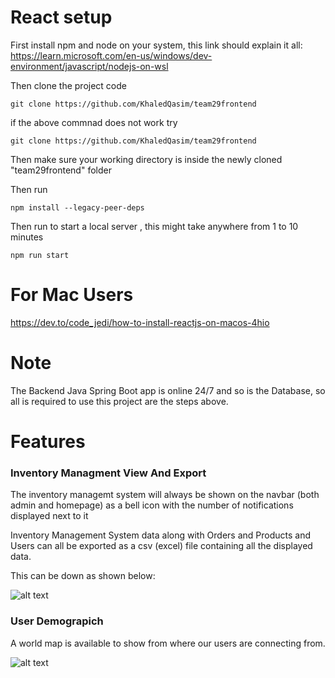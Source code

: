 # React setup

First install npm and node on your system, this link should explain it all:
https://learn.microsoft.com/en-us/windows/dev-environment/javascript/nodejs-on-wsl


Then clone the project code
```
git clone https://github.com/KhaledQasim/team29frontend
```
if the above commnad does not work try
```
git clone https://github.com/KhaledQasim/team29frontend
```

Then make sure your working directory is inside the newly cloned "team29frontend" folder

Then run 

```
npm install --legacy-peer-deps
```

Then run to start a local server  , this might take anywhere from 1 to 10 minutes
```
npm run start
```

# For Mac Users
https://dev.to/code_jedi/how-to-install-reactjs-on-macos-4hio

# Note

The Backend Java Spring Boot app is online 24/7 and so is the Database, so all is required to use this project are the steps above.


# Features

### Inventory Managment View And Export

The inventory managemt system will always be shown on the navbar (both admin and homepage) as a bell icon with the number of notifications displayed next to it

Inventory Management System data along with Orders and Products and Users can all be exported as a csv (excel) file containing all the displayed data.

This can be down as shown below:

![alt text](https://github.com/KhaledQasim/Team29Backend/blob/main/ReadMeImages/Export.png?raw=true)


### User Demograpich

A world map is available to show from where our users are connecting from.

![alt text](https://github.com/KhaledQasim/Team29Backend/blob/main/ReadMeImages/WorldMap.png?raw=true)
